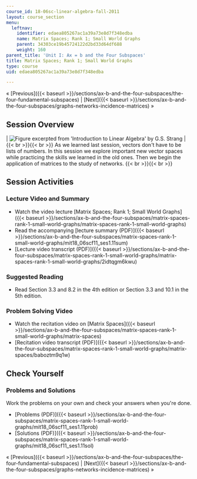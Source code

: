 ```yaml
---
course_id: 18-06sc-linear-algebra-fall-2011
layout: course_section
menu:
  leftnav:
    identifier: edaea805267ac1a39a73e8d7f348edba
    name: Matrix Spaces; Rank 1; Small World Graphs
    parent: 34303ce19b45724122d2bd33d64df688
    weight: 160
parent_title: 'Unit I: Ax = b and the Four Subspaces'
title: Matrix Spaces; Rank 1; Small World Graphs
type: course
uid: edaea805267ac1a39a73e8d7f348edba

---
```


« [Previous]({{< baseurl >}}/sections/ax-b-and-the-four-subspaces/the-four-fundamental-subspaces) | [Next]({{< baseurl >}}/sections/ax-b-and-the-four-subspaces/graphs-networks-incidence-matrices) »

Session Overview
----------------

| ![Figure excerpted from 'Introduction to Linear Algebra' by G.S. Strang](/coursemedia/18-06sc-linear-algebra-fall-2011/1a996e5958c57bb8d1e20ee155a8884f_1_11.jpg) |  {{< br >}}{{< br >}} As we learned last session, vectors don't have to be lists of numbers. In this session we explore important new vector spaces while practicing the skills we learned in the old ones. Then we begin the application of matrices to the study of networks. {{< br >}}{{< br >}}  

Session Activities
------------------

### Lecture Video and Summary

*   Watch the video lecture [Matrix Spaces; Rank 1; Small World Graphs]({{< baseurl >}}/sections/ax-b-and-the-four-subspaces/matrix-spaces-rank-1-small-world-graphs/matrix-spaces-rank-1-small-world-graphs)
*   Read the accompanying [lecture summary (PDF)]({{< baseurl >}}/sections/ax-b-and-the-four-subspaces/matrix-spaces-rank-1-small-world-graphs/mit18_06scf11_ses1.11sum)
*   [Lecture video transcript (PDF)]({{< baseurl >}}/sections/ax-b-and-the-four-subspaces/matrix-spaces-rank-1-small-world-graphs/matrix-spaces-rank-1-small-world-graphs/2idtqgm6kwu)

### Suggested Reading

*   Read Section 3.3 and 8.2 in the 4th edition or Section 3.3 and 10.1 in the 5th edition.

### Problem Solving Video

*   Watch the recitation video on [Matrix Spaces]({{< baseurl >}}/sections/ax-b-and-the-four-subspaces/matrix-spaces-rank-1-small-world-graphs/matrix-spaces)
*   [Recitation video transcript (PDF)]({{< baseurl >}}/sections/ax-b-and-the-four-subspaces/matrix-spaces-rank-1-small-world-graphs/matrix-spaces/baboztm9q1w)

Check Yourself
--------------

### Problems and Solutions

Work the problems on your own and check your answers when you're done.

*   [Problems (PDF)]({{< baseurl >}}/sections/ax-b-and-the-four-subspaces/matrix-spaces-rank-1-small-world-graphs/mit18_06scf11_ses1.11prob)
*   [Solutions (PDF)]({{< baseurl >}}/sections/ax-b-and-the-four-subspaces/matrix-spaces-rank-1-small-world-graphs/mit18_06scf11_ses1.11sol)

« [Previous]({{< baseurl >}}/sections/ax-b-and-the-four-subspaces/the-four-fundamental-subspaces) | [Next]({{< baseurl >}}/sections/ax-b-and-the-four-subspaces/graphs-networks-incidence-matrices) »